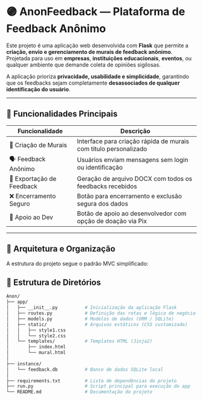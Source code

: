 # 🟣 AnonFeedback — Plataforma de Feedback Anônimo

Este projeto é uma aplicação web desenvolvida com **Flask** que permite a **criação, envio e gerenciamento de murais de feedback anônimo**. Projetada para uso em **empresas**, **instituições educacionais**, **eventos**, ou qualquer ambiente que demande coleta de opiniões sigilosas.

A aplicação prioriza **privacidade, usabilidade e simplicidade**, garantindo que os feedbacks sejam completamente **desassociados de qualquer identificação do usuário**.

---

## 🚀 Funcionalidades Principais

| Funcionalidade            | Descrição                                                                 |
|--------------------------|---------------------------------------------------------------------------|
| 🎯 Criação de Murais      | Interface para criação rápida de murais com título personalizado          |
| 🗣️ Feedback Anônimo       | Usuários enviam mensagens sem login ou identificação                      |
| 📃 Exportação de Feedback | Geração de arquivo DOCX com todos os feedbacks recebidos                  |
| ❌ Encerramento Seguro    | Botão para encerramento e exclusão segura dos dados                       |
| 🧾 Apoio ao Dev           | Botão de apoio ao desenvolvedor com opção de doação via Pix               |

---

## 🧩 Arquitetura e Organização

A estrutura do projeto segue o padrão MVC simplificado:

## 📂 Estrutura de Diretórios

```bash
Anon/
├── app/
│   ├── __init__.py          # Inicialização da aplicação Flask
│   ├── routes.py            # Definição das rotas e lógica de negócio
│   ├── models.py            # Modelos de dados (ORM / SQLite)
│   ├── static/              # Arquivos estáticos (CSS customizado)
│   │   ├── style1.css
│   │   └── style2.css
│   └── templates/           # Templates HTML (Jinja2)
│       ├── index.html
│       └── mural.html
│
├── instance/
│   └── feedback.db          # Banco de dados SQLite local
│
├── requirements.txt         # Lista de dependências do projeto
├── run.py                   # Script principal para execução do app
└── README.md                # Documentação do projeto
